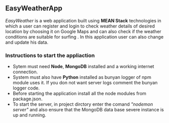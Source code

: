 ## EasyWeatherApp
*EasyWeather* is a web application built using **MEAN Stack** technologies  in which a user can register and login to check weather details of desired location by choosing it on Google Maps and can also check if the weather conditions are suitable for surfing . In this application user can also change and update his data.
### Instructions to start the appliaction
* Sytem must need **Node**, **MongoDB** installed and a working internet connection.
* System must also have **Python** installed as bunyan logger of npm module uses it. If you don not want server logs comment the bunyan logger code. 
* Before starting the application install all the node modules from package.json.
* To start the server, in project dirctory enter the comand *"nodemon server"*  and also ensure that the MongoDB data base severe instance is up and running.

